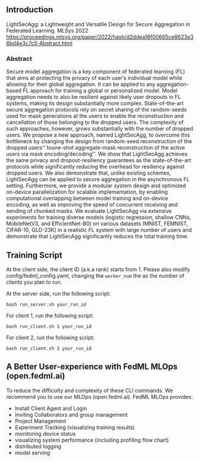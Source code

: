 ## Introduction
LightSecAgg: a Lightweight and Versatile Design for Secure Aggregation in Federated Learning. MLSys 2022
https://proceedings.mlsys.org/paper/2022/hash/d2ddea18f00665ce8623e36bd4e3c7c5-Abstract.html

### Abstract

Secure model aggregation is a key component of federated learning (FL) that aims at protecting the privacy of each user’s individual model while allowing for their global aggregation. It can be applied to any aggregation-based FL approach for training a global or personalized model. Model aggregation needs to also be resilient against likely user dropouts in FL systems, making its design substantially more complex. State-of-the-art secure aggregation protocols rely on secret sharing of the random-seeds used for mask generations at the users to enable the reconstruction and cancellation of those belonging to the dropped users. The complexity of such approaches, however, grows substantially with the number of dropped users. We propose a new approach, named LightSecAgg, to overcome this bottleneck by changing the design from random-seed reconstruction of the dropped users'' toone-shot aggregate-mask reconstruction of the active users via mask encoding/decoding''. We show that LightSecAgg achieves the same privacy and dropout-resiliency guarantees as the state-of-the-art protocols while significantly reducing the overhead for resiliency against dropped users. We also demonstrate that, unlike existing schemes, LightSecAgg can be applied to secure aggregation in the asynchronous FL setting. Furthermore, we provide a modular system design and optimized on-device parallelization for scalable implementation, by enabling computational overlapping between model training and on-device encoding, as well as improving the speed of concurrent receiving and sending of chunked masks. We evaluate LightSecAgg via extensive experiments for training diverse models (logistic regression, shallow CNNs, MobileNetV3, and EfficientNet-B0) on various datasets (MNIST, FEMNIST, CIFAR-10, GLD-23K) in a realistic FL system with large number of users and demonstrate that LightSecAgg significantly reduces the total training time.
## Training Script

At the client side, the client ID (a.k.a rank) starts from 1.
Please also modify config/fedml_config.yaml, changing the `worker_num` the as the number of clients you plan to run.

At the server side, run the following script:
```
bash run_server.sh your_run_id
```

For client 1, run the following script:
```
bash run_client.sh 1 your_run_id
```
For client 2, run the following script:
```
bash run_client.sh 2 your_run_id
```

## A Better User-experience with FedML MLOps (open.fedml.ai)
To reduce the difficulty and complexity of these CLI commands. We recommend you to use our MLOps (open.fedml.ai).
FedML MLOps provides:
- Install Client Agent and Login
- Inviting Collaborators and group management
- Project Management
- Experiment Tracking (visualizing training results)
- monitoring device status
- visualizing system performance (including profiling flow chart)
- distributed logging
- model serving